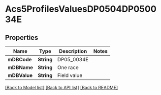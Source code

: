 # Acs5ProfilesValuesDP0504DP050034E

## Properties
Name | Type | Description | Notes
------------ | ------------- | ------------- | -------------
**mDBCode** | **String** | DP05_0034E | 
**mDBName** | **String** | One race | 
**mDBValue** | **String** | Field value | 

[[Back to Model list]](../README.md#documentation-for-models) [[Back to API list]](../README.md#documentation-for-api-endpoints) [[Back to README]](../README.md)


